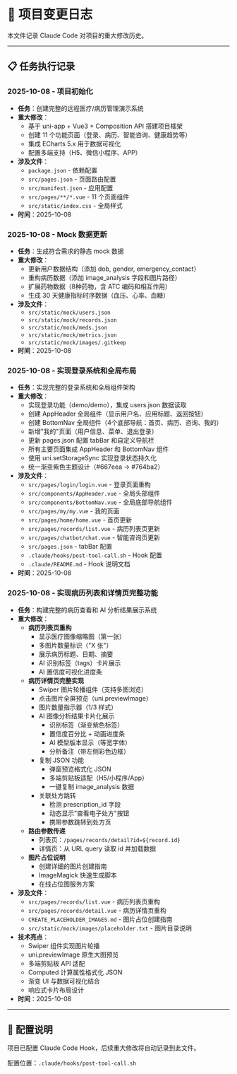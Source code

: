 # 📝 项目变更日志

本文件记录 Claude Code 对项目的重大修改历史。

---

## 📋 任务执行记录

### 2025-10-08 - 项目初始化
- **任务**：创建完整的远程医疗/病历管理演示系统
- **重大修改**：
  - 基于 uni-app + Vue3 + Composition API 搭建项目框架
  - 创建 11 个功能页面（登录、病历、智能咨询、健康趋势等）
  - 集成 ECharts 5.x 用于数据可视化
  - 配置多端支持（H5、微信小程序、APP）
- **涉及文件**：
  - `package.json` - 依赖配置
  - `src/pages.json` - 页面路由配置
  - `src/manifest.json` - 应用配置
  - `src/pages/**/*.vue` - 11 个页面组件
  - `src/static/index.css` - 全局样式
- **时间**：2025-10-08

### 2025-10-08 - Mock 数据更新
- **任务**：生成符合需求的静态 mock 数据
- **重大修改**：
  - 更新用户数据结构（添加 dob, gender, emergency_contact）
  - 重构病历数据（添加 image_analysis 字段和图片路径）
  - 扩展药物数据（8种药物，含 ATC 编码和相互作用）
  - 生成 30 天健康指标时序数据（血压、心率、血糖）
- **涉及文件**：
  - `src/static/mock/users.json`
  - `src/static/mock/records.json`
  - `src/static/mock/meds.json`
  - `src/static/mock/metrics.json`
  - `src/static/mock/images/.gitkeep`
- **时间**：2025-10-08

### 2025-10-08 - 实现登录系统和全局布局
- **任务**：实现完整的登录系统和全局组件架构
- **重大修改**：
  - 实现登录功能（demo/demo），集成 users.json 数据读取
  - 创建 AppHeader 全局组件（显示用户名、应用标题、返回按钮）
  - 创建 BottomNav 全局组件（4个底部导航：首页、病历、咨询、我的）
  - 新增"我的"页面（用户信息、菜单、退出登录）
  - 更新 pages.json 配置 tabBar 和自定义导航栏
  - 所有主要页面集成 AppHeader 和 BottomNav 组件
  - 使用 uni.setStorageSync 实现登录状态持久化
  - 统一渐变紫色主题设计（#667eea → #764ba2）
- **涉及文件**：
  - `src/pages/login/login.vue` - 登录页面重构
  - `src/components/AppHeader.vue` - 全局头部组件
  - `src/components/BottomNav.vue` - 全局底部导航组件
  - `src/pages/my/my.vue` - 我的页面
  - `src/pages/home/home.vue` - 首页更新
  - `src/pages/records/list.vue` - 病历列表页更新
  - `src/pages/chatbot/chat.vue` - 智能咨询页更新
  - `src/pages.json` - tabBar 配置
  - `.claude/hooks/post-tool-call.sh` - Hook 配置
  - `.claude/README.md` - Hook 说明文档
- **时间**：2025-10-08

### 2025-10-08 - 实现病历列表和详情页完整功能
- **任务**：构建完整的病历查看和 AI 分析结果展示系统
- **重大修改**：
  - **病历列表页重构**
    - 显示医疗图像缩略图（第一张）
    - 多图片数量标识（"X 张"）
    - 展示病历标题、日期、摘要
    - AI 识别标签（tags）卡片展示
    - AI 置信度可视化进度条
  - **病历详情页完整实现**
    - Swiper 图片轮播组件（支持多图浏览）
    - 点击图片全屏预览（uni.previewImage）
    - 图片数量指示器（1/3 样式）
    - AI 图像分析结果卡片化展示
      - 识别标签（渐变紫色标签）
      - 置信度百分比 + 动画进度条
      - AI 模型版本显示（等宽字体）
      - 分析备注（带左侧彩色边框）
    - 复制 JSON 功能
      - 弹窗预览格式化 JSON
      - 多端剪贴板适配（H5/小程序/App）
      - 一键复制 image_analysis 数据
    - 关联处方跳转
      - 检测 prescription_id 字段
      - 动态显示"查看电子处方"按钮
      - 携带参数跳转到处方页
  - **路由参数传递**
    - 列表页：`/pages/records/detail?id=${record.id}`
    - 详情页：从 URL query 读取 id 并加载数据
  - **图片占位说明**
    - 创建详细的图片创建指南
    - ImageMagick 快速生成脚本
    - 在线占位图服务方案
- **涉及文件**：
  - `src/pages/records/list.vue` - 病历列表页重构
  - `src/pages/records/detail.vue` - 病历详情页重构
  - `CREATE_PLACEHOLDER_IMAGES.md` - 图片占位创建指南
  - `src/static/mock/images/placeholder.txt` - 图片目录说明
- **技术亮点**：
  - Swiper 组件实现图片轮播
  - uni.previewImage 原生大图预览
  - 多端剪贴板 API 适配
  - Computed 计算属性格式化 JSON
  - 渐变 UI 与数据可视化结合
  - 响应式卡片布局设计
- **时间**：2025-10-08

---

## 🔧 配置说明

项目已配置 Claude Code Hook，后续重大修改将自动记录到此文件。

配置位置：`.claude/hooks/post-tool-call.sh`

